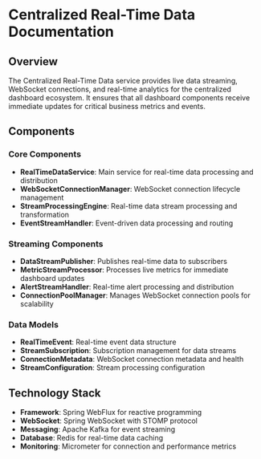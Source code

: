 # Centralized Real-Time Data Documentation

## Overview
The Centralized Real-Time Data service provides live data streaming, WebSocket connections, and real-time analytics for the centralized dashboard ecosystem. It ensures that all dashboard components receive immediate updates for critical business metrics and events.

## Components

### Core Components
- **RealTimeDataService**: Main service for real-time data processing and distribution
- **WebSocketConnectionManager**: WebSocket connection lifecycle management
- **StreamProcessingEngine**: Real-time data stream processing and transformation
- **EventStreamHandler**: Event-driven data processing and routing

### Streaming Components
- **DataStreamPublisher**: Publishes real-time data to subscribers
- **MetricStreamProcessor**: Processes live metrics for immediate dashboard updates
- **AlertStreamHandler**: Real-time alert processing and distribution
- **ConnectionPoolManager**: Manages WebSocket connection pools for scalability

### Data Models
- **RealTimeEvent**: Real-time event data structure
- **StreamSubscription**: Subscription management for data streams
- **ConnectionMetadata**: WebSocket connection metadata and health
- **StreamConfiguration**: Stream processing configuration

## Technology Stack
- **Framework**: Spring WebFlux for reactive programming
- **WebSocket**: Spring WebSocket with STOMP protocol
- **Messaging**: Apache Kafka for event streaming
- **Database**: Redis for real-time data caching
- **Monitoring**: Micrometer for connection and performance metrics